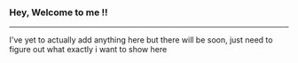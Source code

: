 ### Hey, Welcome to me !!
  ---
  I've yet to actually add anything here but there will be soon, just need to figure out what exactly i want to show here
  <!---
[![HBwilliam's GitHub stats](https://github-readme-stats.vercel.app/api?username=HBwilliam)](https://github.com/anuraghazra/github-readme-stats)

![Top Langs](https://github-readme-stats.vercel.app/api/top-langs/?username=HBwilliam&layout=compact)
<!---
HBwilliam/HBwilliam is a ✨ special ✨ repository because its `README.md` (this file) appears on your GitHub profile.
You can click the Preview link to take a look at your changes.
--->
